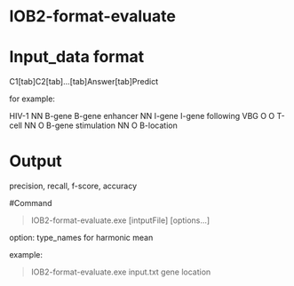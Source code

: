 IOB2-format-evaluate
====================

# Input_data format #

C1[tab]C2[tab]...[tab]Answer[tab]Predict

for example:

HIV-1	NN	B-gene	B-gene
enhancer	NN	I-gene	I-gene
following	VBG	O O
T-cell	NN	O B-gene
stimulation	NN	O B-location

# Output #

precision, recall, f-score, accuracy


#Command

>IOB2-format-evaluate.exe [intputFile] [options...]

option:
  type_names for harmonic mean
 
 example:
>IOB2-format-evaluate.exe input.txt gene location

